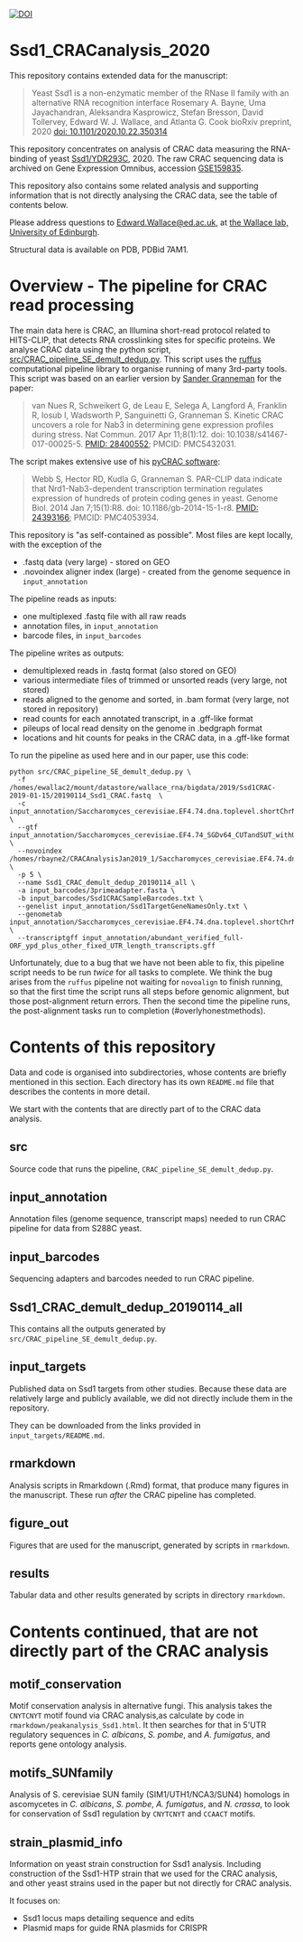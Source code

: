 [![DOI](https://zenodo.org/badge/288707159.svg)](https://zenodo.org/badge/latestdoi/288707159)

# Ssd1_CRACanalysis_2020

This repository contains extended data for the manuscript:

> Yeast Ssd1 is a non-enzymatic member of the RNase II family with an alternative RNA recognition interface
> Rosemary A. Bayne, Uma Jayachandran, Aleksandra Kasprowicz, Stefan Bresson, David Tollervey, Edward W. J. Wallace, and Atlanta G. Cook
> bioRxiv preprint, 2020 [doi: 10.1101/2020.10.22.350314](https://doi.org/10.1101/2020.10.22.350314)

This repository concentrates on analysis of CRAC data measuring the RNA-binding of yeast [Ssd1/YDR293C](https://www.yeastgenome.org/locus/S000002701), 2020.
The raw CRAC sequencing data is archived on Gene Expression Omnibus, accession [GSE159835](https://www.ncbi.nlm.nih.gov/geo/query/acc.cgi?acc=GSE159835).

This repository also contains some related analysis and supporting information that is not directly analysing the CRAC data, see the table of contents below.

Please address questions to Edward.Wallace@ed.ac.uk, at [the Wallace lab, University of Edinburgh](https://ewallace.github.io/).

Structural data is available on PDB, PDBid 7AM1.

# Overview - The pipeline for CRAC read processing

The main data here is CRAC, an Illumina short-read protocol related to HITS-CLIP, that detects RNA crosslinking sites for specific proteins. 
We analyse CRAC data using the python script, [src/CRAC_pipeline_SE_demult_dedup.py](src/CRAC_pipeline_SE_demult_dedup.py). 
This script uses the [ruffus](https://cgat-ruffus.readthedocs.io/) computational pipeline library to organise running of many 3rd-party tools.
This script was based on an earlier version by [Sander Granneman](http://sandergranneman.bio.ed.ac.uk/) for the paper:

> van Nues R, Schweikert G, de Leau E, Selega A, Langford A, Franklin R, Iosub I, Wadsworth P, Sanguinetti G, Granneman S. Kinetic CRAC uncovers a role for Nab3 in determining gene expression profiles during stress. Nat Commun. 2017 Apr 11;8(1):12. doi: 10.1038/s41467-017-00025-5. [PMID: 28400552](https://pubmed.ncbi.nlm.nih.gov/28400552/); PMCID: PMC5432031.

The script makes extensive use of his [pyCRAC software](https://git.ecdf.ed.ac.uk/sgrannem/pycrac):

> Webb S, Hector RD, Kudla G, Granneman S. PAR-CLIP data indicate that Nrd1-Nab3-dependent transcription termination regulates expression of hundreds of protein coding genes in yeast. Genome Biol. 2014 Jan 7;15(1):R8. doi: 10.1186/gb-2014-15-1-r8. [PMID: 24393166](https://pubmed.ncbi.nlm.nih.gov/24393166/); PMCID: PMC4053934.

This repository is "as self-contained as possible". Most files are kept locally, with the exception of the 
* .fastq data (very large) - stored on GEO
* .novoindex aligner index (large) - created from the genome sequence in `input_annotation`

The pipeline reads as inputs:

* one multiplexed .fastq file with all raw reads 
* annotation files, in `input_annotation`
* barcode files, in `input_barcodes`

The pipeline writes as outputs:

* demultiplexed reads in .fastq format (also stored on GEO)
* various intermediate files of trimmed or unsorted reads (very large, not stored)
* reads aligned to the genome and sorted, in .bam format (very large, not stored in repository)
* read counts for each annotated transcript, in a .gff-like format
* pileups of local read density on the genome in .bedgraph format
* locations and hit counts for peaks in the CRAC data, in a .gff-like format

To run the pipeline as used here and in our paper, use this code:

```
python src/CRAC_pipeline_SE_demult_dedup.py \
  -f /homes/ewallac2/mount/datastore/wallace_rna/bigdata/2019/Ssd1CRAC-2019-01-15/20190114_Ssd1_CRAC.fastq  \
  -c input_annotation/Saccharomyces_cerevisiae.EF4.74.dna.toplevel.shortChrNames.lengths \
  --gtf input_annotation/Saccharomyces_cerevisiae.EF4.74_SGDv64_CUTandSUT_withUTRs_noEstimates_antisense_intergenic_4xlncRNAs_final.pyCheckGTFfile.output.quotefix.gtf \
  --novoindex /homes/rbayne2/CRACAnalysisJan2019_1/Saccharomyces_cerevisiae.EF4.74.dna.toplevel.shortChrNames.novoindex \
  -p 5 \
  --name Ssd1_CRAC_demult_dedup_20190114_all \
  -a input_barcodes/3primeadapter.fasta \
  -b input_barcodes/Ssd1CRACSampleBarcodes.txt \
  --genelist input_annotation/Ssd1TargetGeneNamesOnly.txt \
  --genometab input_annotation/Saccharomyces_cerevisiae.EF4.74.dna.toplevel.shortChrNames.fa.tab \
  --transcriptgff input_annotation/abundant_verified_full-ORF_ypd_plus_other_fixed_UTR_length_transcripts.gff
```

Unfortunately, due to a bug that we have not been able to fix, this pipeline script needs to be run *twice* for all tasks to complete. We think the bug arises from the `ruffus` pipeline not waiting for `novoalign` to finish running, so that the first time the script runs all steps before genomic alignment, but those post-alignment return errors. Then the second time the pipeline runs, the post-alignment tasks run to completion (#overlyhonestmethods).


# Contents of this repository

Data and code is organised into subdirectories, whose contents are briefly mentioned in this section.
Each directory has its own `README.md` file that describes the contents in more detail.

We start with the contents that are directly part of to the CRAC data analysis.

## src

Source code that runs the pipeline, `CRAC_pipeline_SE_demult_dedup.py`.

## input_annotation

Annotation files (genome sequence, transcript maps) needed to run CRAC pipeline for data from S288C yeast.

## input_barcodes

Sequencing adapters and barcodes needed to run CRAC pipeline.

## Ssd1_CRAC_demult_dedup_20190114_all

This contains all the outputs generated by `src/CRAC_pipeline_SE_demult_dedup.py`.

## input_targets

Published data on Ssd1 targets from other studies.
Because these data are relatively large and publicly available, we did not directly include them in the repository.

They can be downloaded from the links provided in `input_targets/README.md`.

## rmarkdown

Analysis scripts in Rmarkdown (.Rmd) format, that produce many figures in the manuscript.
These run *after* the CRAC pipeline has completed.

## figure_out

Figures that are used for the manuscript, generated by scripts in `rmarkdown`.

## results

Tabular data and other results generated by scripts in directory `rmarkdown`. 


# Contents continued, that are not directly part of the CRAC analysis

## motif_conservation

Motif conservation analysis in alternative fungi.
This analysis takes the `CNYTCNYT` motif found via CRAC analysis,as calculate by code in `rmarkdown/peakanalysis_Ssd1.html`.
It then searches for that in 5'UTR regulatory sequences in _C. albicans_, _S. pombe_, and _A. fumigatus_, and reports gene ontology analysis.

## motifs_SUNfamily

Analysis of S. cerevisiae SUN family (SIM1/UTH1/NCA3/SUN4) homologs in ascomycetes in _C. albicans_, _S. pombe_, _A. fumigatus_, and _N. crassa_, to look for conservation of Ssd1 regulation by `CNYTCNYT` and `CCAACT` motifs. 

## strain_plasmid_info

Information on yeast strain construction for Ssd1 analysis.
Including construction of the Ssd1-HTP strain that we used for the CRAC analysis, and other yeast strains used in the paper but not directly for CRAC analysis.

It focuses on:
* Ssd1 locus maps detailing sequence and edits
* Plasmid maps for guide RNA plasmids for CRISPR
